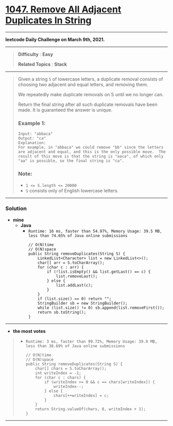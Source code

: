 # [1047. Remove All Adjacent Duplicates In String](https://leetcode.com/problems/remove-all-adjacent-duplicates-in-string/)

---

**leetcode Daily Challenge on March 9th, 2021.**

---

> **Difficulty** : **Easy**
>
> **Related Topics** : **Stack**

---

> Given a string `S` of lowercase letters, a duplicate removal consists of choosing two adjacent and equal letters, and removing them.
>
> We repeatedly make duplicate removals on S until we no longer can.
>
> Return the final string after all such duplicate removals have been made.  It is guaranteed the answer is unique.
>
>
>
> ### Example 1:
> ```
> Input: "abbaca"
> Output: "ca"
> Explanation:
> For example, in "abbaca" we could remove "bb" since the letters are adjacent and equal, and this is the only possible move.  The result of this move is that the string is "aaca", of which only "aa" is possible, so the final string is "ca".
> ```
>
> ### Note:
> * `1 <= S.length <= 20000`
> * `S` consists only of English lowercase letters.

---


### Solution
* **mine**
  * **Java**
    * `Runtime: 16 ms, faster than 54.97%, Memory Usage: 39.5 MB, less than 74.65% of Java online submissions`
      ```
      // O(N)time
      // O(N)space
      public String removeDuplicates(String S) {
          LinkedList<Character> list = new LinkedList<>();
          char[] arr = S.toCharArray();
          for (char c : arr) {
              if (!list.isEmpty() && list.getLast() == c) {
                  list.removeLast();
              } else {
                  list.addLast(c);
              }
          }
          if (list.size() == 0) return "";
          StringBuilder sb = new StringBuilder();
          while (list.size() != 0) sb.append(list.removeFirst());
          return sb.toString();
      }
      ```
---


* **the most votes**
>  * `Runtime: 3 ms, faster than 99.72%, Memory Usage: 39.9 MB, less than 38.69% of Java online submissions`
>    ```
>    // O(N)time
>    // O(N)space
>    public String removeDuplicates(String S) {
>        char[] chars = S.toCharArray();
>        int writeIndex = -1;
>        for (char c : chars) {
>            if (writeIndex >= 0 && c == chars[writeIndex]) {
>                writeIndex--;
>            } else {
>                chars[++writeIndex] = c;
>            }
>        }
>        return String.valueOf(chars, 0, writeIndex + 1);
>    }
>    ```

---
